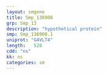 ```yaml
---
layout: smgene
title: Smp_138900
grp: Smp_13
description: "hypothetical protein"
smp: Smp_138900.1
uniprot: "G4VLT4"
length:   528
cdd: "ns"
kk: ns
categories: sm
---
```

